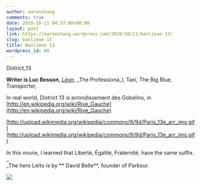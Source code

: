 ```yaml
---
author: aaronshang
comments: true
date: 2010-10-11 04:57:00+00:00
layout: post
link: https://aaronshang.wordpress.com/2010/10/11/banlieue-13/
slug: banlieue-13
title: Banlieue 13
wordpress_id: 80
---
```


  
District_13  
  
**Writer is Luc Besson**, _[Léon](http://en.wikipedia.org/wiki/L%C3%A9on_%28film%29)_, _The Professiona_l, Taxi, The Big Blue, Transporter,   
  
In real world, District 13 is arrondissement des Gobelins, in [http://en.wikipedia.org/wiki/Rive_Gauche](http://en.wikipedia.org/wiki/Rive_Gauche)  
  
[http://upload.wikimedia.org/wikipedia/commons/9/9d/Paris_13e_arr_jms.gif](http://upload.wikimedia.org/wikipedia/commons/9/9d/Paris_13e_arr_jms.gif)  
  
In this movie, I learned that Liberté, Égalité, Fraternité, have the same suffix.  
_  
_The hero Leïto is by ** David Belle**, founder of  Parkour. 

![](https://blogger.googleusercontent.com/tracker/4041220-7173150813871710680?l=ashang.blogspot.com)
